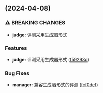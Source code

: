 ##  (2024-04-08)


### ⚠ BREAKING CHANGES

* **judge:** 评测采用生成器形式

### Features

* **judge:** 评测采用生成器形式 ([f59293d](https://github.com/XYCode-Kerman/ItsWA/commit/f59293d4698588409cfec08628857460f613e203))


### Bug Fixes

* **manager:** 兼容生成器形式的评测 ([fcf0def](https://github.com/XYCode-Kerman/ItsWA/commit/fcf0def3f8fcbce9e3aaf1d58ae9e2561772b544))

